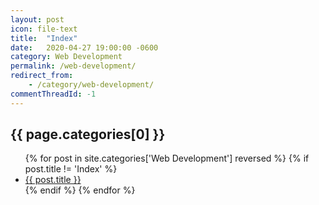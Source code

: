 ```yaml
---
layout: post
icon: file-text
title:  "Index"
date:   2020-04-27 19:00:00 -0600
category: Web Development
permalink: /web-development/
redirect_from:
    - /category/web-development/
commentThreadId: -1
---
```


## {{ page.categories[0] }}

<ul>
    {% for post in site.categories['Web Development'] reversed %}
        {% if post.title != 'Index' %}
        <li><a href='{{ post.url }}'>{{ post.title }}</a></li>
        {% endif %}
    {% endfor %}
</ul>
